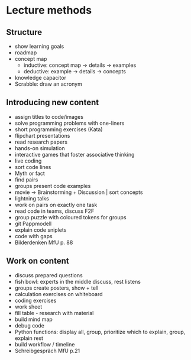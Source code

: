 
# Lecture methods

## Structure

* show learning goals
* roadmap
* concept map
  * inductive: concept map -> details -> examples
  * deductive:	example -> details -> concepts
* knowledge capacitor
* Scrabble: draw an acronym

## Introducing new content

* assign titles to code/images
* solve programming problems with one-liners
* short programming exercises (Kata)
* flipchart presentations
* read research papers
* hands-on simulation
* interactive games that foster associative thinking
* live coding
* sort code lines
* Myth or fact
* find pairs
* groups present code examples
* movie	-> Brainstorming + Discussion | sort concepts
* lightning talks
* work on pairs on exactly one task
* read code in teams, discuss F2F
* group puzzle with coloured tokens for groups
* git Pappmodell
* explain code sniplets
* code with gaps
* Bilderdenken	MfU p. 88

## Work on content

* discuss prepared questions
* fish bowl: experts in the middle discuss, rest listens
* groups create posters, show + tell
* calculation exercises on whiteboard
* coding exercises
* work sheet
* fill table - research with material
* build mind map
* debug code
* Python functions: display all, group, prioritize which to explain, group, explain rest
* build workflow / timeline
* Schreibgespräch	MfU p.21
